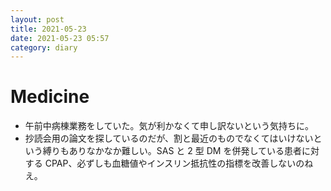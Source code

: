 ```yaml
---
layout: post
title: 2021-05-23
date: 2021-05-23 05:57
category: diary
---
```


# Medicine
- 午前中病棟業務をしていた。気が利かなくて申し訳ないという気持ちに。
- 抄読会用の論文を探しているのだが、割と最近のものでなくてはいけないという縛りもありなかなか難しい。SAS と 2 型 DM を併発している患者に対する CPAP、必ずしも血糖値やインスリン抵抗性の指標を改善しないのねえ。

